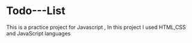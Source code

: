 # Todo---List
This is a practice project for Javascript , In this project I used HTML,CSS and JavaScript languages 
